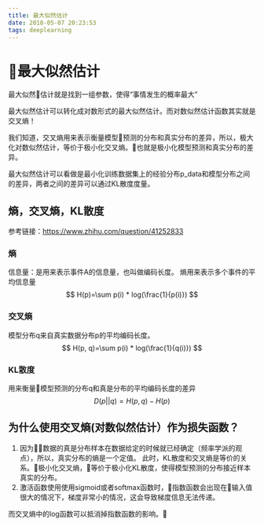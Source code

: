 ```yaml
---
title: 最大似然估计
date: 2018-05-07 20:23:53
tags: deeplearning
---
```


# 最大似然估计
最大似然估计就是找到一组参数，使得“事情发生的概率最大”

最大似然估计可以转化成对数形式的最大似然估计。而对数似然估计函数其实就是交叉熵！
<!-- more -->
我们知道，交叉熵用来表示衡量模型预测的分布和真实分布的差异，所以，极大化对数似然估计，等价于极小化交叉熵。也就是极小化模型预测和真实分布的差异。

最大似然估计可以看做是最小化训练数据集上的经验分布p_data和模型分布之间的差异，两者之间的差异可以通过KL散度度量。

## 熵，交叉熵，KL散度
参考链接：https://www.zhihu.com/question/41252833

### 熵
信息量：是用来表示事件A的信息量，也叫做编码长度。
熵用来表示多个事件的平均信息量
$$ H(p)=\sum p(i) * log(\frac{1}{p(i)}) $$

### 交叉熵
模型分布q来自真实数据分布p的平均编码长度。
$$ H(p, q)=\sum p(i) * log(\frac{1}{q(i)}) $$

### KL散度
用来衡量模型预测的分布q和真是分布的平均编码长度的差异
$$ D(p||q)=H(p,q) - H(p) $$


## 为什么使用交叉熵(对数似然估计）作为损失函数？
1. 因为数据的真是分布样本在数据给定的时候就已经确定（频率学派的观点），所以，真实分布的熵是一个定值。
此时，KL散度和交叉熵是等价的关系。极小化交叉熵，等价于极小化KL散度，使得模型预测的分布接近样本真实的分布。
2. 激活函数使用使用sigmoid或者softmax函数时，指数函数会出现在输入值很大的情况下，梯度非常小的情况，这会导致梯度信息无法传递。

而交叉熵中的log函数可以抵消掉指数函数的影响。